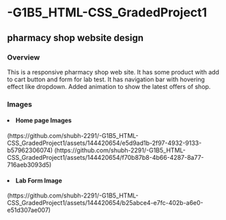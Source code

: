 # -G1B5_HTML-CSS_GradedProject1

<h2>pharmacy shop website design </h2>

<h3>Overview</h3>
<p>This is a responsive pharmacy shop web site. It has some product with add to cart button and form for lab test. It has navigation bar with hovering effect like dropdown. Added animation to show the latest offers of shop.</p>
<h3>Images</h3>
<h4><li>Home page Images</li></h4>
(https://github.com/shubh-2291/-G1B5_HTML-CSS_GradedProject1/assets/144420654/e5d9ad1b-2f97-4932-9133-b57962306074)
(https://github.com/shubh-2291/-G1B5_HTML-CSS_GradedProject1/assets/144420654/f70b87b8-4b66-4287-8a77-716aeb3093d5)
<h4><li>Lab Form Image</li></h4>
(https://github.com/shubh-2291/-G1B5_HTML-CSS_GradedProject1/assets/144420654/b25abce4-e7fc-402b-a6e0-e51d307ae007)






